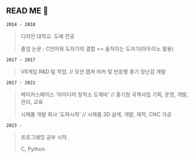 ## READ ME 👋

`2014 - 2018` 
> 디자인 대학교. 도예 전공
>
> 졸업 논문 : C언어와 도자기의 결합 == 움직이는 도자기(아두이노 활용)

`2017 - 2017`
>VR게임 R&D 팀 작업. // 모션 캡쳐 마커 및 반응형 총기 장난감 개발

`2017 - 2022`
>메이커스페이스 '아이디어 창작소 도깨비' // 중기청 국책사업 기획, 운영, 개발, 관리, 교육
>
>시제품 개발 회사 '도하시하' // 시제품 3D 설계, 개발, 제작, CNC 가공

`2023 -`
> 프로그래밍 공부 시작.
>
> C, Python

<!--
**KimEC995/KimEC995** is a ✨ _special_ ✨ repository because its `README.md` (this file) appears on your GitHub profile.

Here are some ideas to get you started:

- 🔭 I’m currently working on ...
- 🌱 I’m currently learning ...
- 👯 I’m looking to collaborate on ...
- 🤔 I’m looking for help with ...
- 💬 Ask me about ...
- 📫 How to reach me: ...
- 😄 Pronouns: ...
- ⚡ Fun fact: ...
-->
